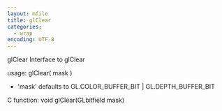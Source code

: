 ```yaml
---
layout: mfile
title: glClear
categories:
  - wrap
encoding: UTF-8
---
```


glClear  Interface to glClear

usage:  glClear( mask )

- 'mask' defaults to GL.COLOR\_BUFFER\_BIT | GL.DEPTH\_BUFFER\_BIT

C function:  void glClear(GLbitfield mask)